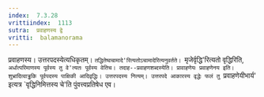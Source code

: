 ```yaml
---
index:  7.3.28
vrittiindex:  1113
sutra:  प्रवाहणस्य द्वे
vritti:  balamanorama 
---
```


प्रवाहणस्य। उत्तरपदस्येत्यधिकृतम्। `तद्धितेष्वचामादे'रित्यतोऽचामादेरित्यनुवर्तते। `मृजेर्वृद्धि'रित्यतो वृद्धिरिति, `अर्धात्परिमाणस्य पूर्वस्य तु वे'त्यतः पूर्वस्य वेतिच। तदाह--प्रवाहणशब्दस्येति। प्रावाहणेयः प्रवाहणेनय इति। शुभ्रादित्वाड्ढकि पूर्वपदस्य पाक्षिकी आदिवृद्धिः। उत्तरपदस्य नित्यम्। उत्तरपदे आकारस्य वृद्धेः फलं तु `प्रवाहणेयीभार्य' इत्यत्र `वृद्धिनिमित्तस्य चे'ति पुंवत्त्वप्रतिषेध एव।

